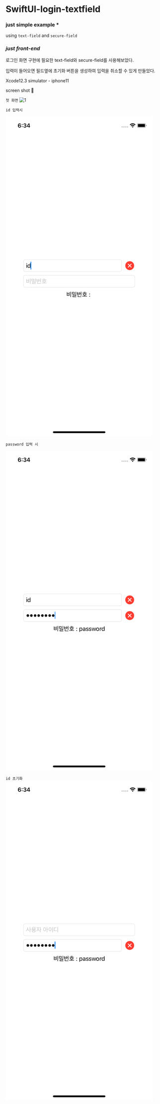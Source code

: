 # SwiftUI-login-textfield

### just simple example \*

using `text-field` and `secure-field`

### _just front-end_

로그인 화면 구현에 필요한 text-field와 secure-field를 사용해보았다.

입력이 들어오면 필드옆에 초기화 버튼을 생성하여 입력을 취소할 수 있게 만들었다.

Xcode12.3
simulator - iphone11

screen shot 🧷

`첫 화면`
![1](./resizeimage/1.png)

`id 입력시`

![2](./screenshot/2.png)

`password 입력 시`

![3](./screenshot/3.png)

`id 초기화`
![4](./screenshot/4.png)
